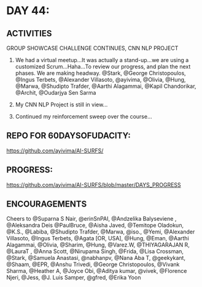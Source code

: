 


DAY 44:
=======

ACTIVITIES
---------------------------------------------------------------------------------------------------------------
GROUP SHOWCASE CHALLENGE CONTINUES, CNN NLP PROJECT

1. We had a virtual meetup...It was actually a stand-up...we are using a customized Scrum...Haha...To review our progress, and plan the next phases. We are making headway. 
 @Stark, @George Christopoulos, @Ingus Terbets, @Alexander Villasoto, @ayivima, @Olivia, @Hung, @Marwa, @Shudipto Trafder, @Aarthi Alagammai, @Kapil Chandorikar, @Archit, @Oudarjya Sen Sarma

2. My CNN NLP Project is still in view...

3. Continued my reinforcement sweep over the course...




REPO FOR 60DAYSOFUDACITY:
-------------------------
https://github.com/ayivima/AI-SURFS/

PROGRESS:
---------
https://github.com/ayivima/AI-SURFS/blob/master/DAYS_PROGRESS

ENCOURAGEMENTS
--------------
Cheers to @Suparna S Nair, @erinSnPAI, @Andzelika Balyseviene , @Aleksandra Deis @PaulBruce, @Aisha Javed, @Temitope Oladokun, @K.S., @Labiba, @Shudipto Trafder, @Marwa, @iso., @Yemi, @Alexander Villasoto, @Ingus Terbets, @Agata [OR, USA], @Hung, @Eman, @Aarthi Alagammai, @Olivia, @Sharim, @Hung, @Varez.W, @THIYAGARAJAN R, @LauraT , @Anna Scott, @Nirupama Singh, @Frida, @Lisa Crossman, @Stark, @Samuela Anastasi, @nabhanpv, @Nana Aba T, @geekykant, @Shaam, @EPR, @Anshu Trivedi, @George Christopoulos, @Vivank Sharma, @Heather A, @Joyce Obi, @Aditya kumar, @vivek, @Florence Njeri, @Jess, @J. Luis Samper, @gfred, @Erika Yoon
